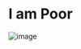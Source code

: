 # I am Poor
![image](https://github.com/nisasubozkurt/I-am-Poor/assets/95681404/3a705aa1-ff92-4e9b-8bac-923852f71b77)
